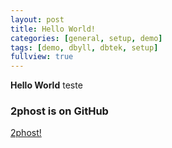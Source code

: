 ```yaml
---
layout: post
title: Hello World!
categories: [general, setup, demo]
tags: [demo, dbyll, dbtek, setup]
fullview: true
---
```


**Hello World** teste  

### 2phost is on GitHub

<a class="btn btn-default" href="https://github.com/2phost">2phost!</a>
